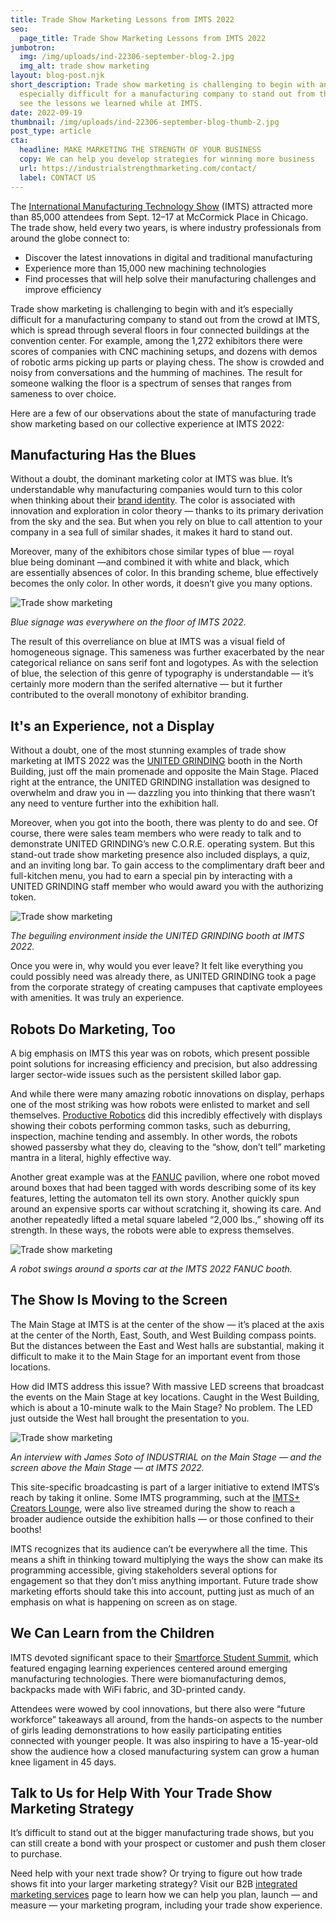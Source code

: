 ```yaml
---
title: Trade Show Marketing Lessons from IMTS 2022
seo:
  page_title: Trade Show Marketing Lessons from IMTS 2022
jumbotron:
  img: /img/uploads/ind-22306-september-blog-2.jpg
  img_alt: trade show marketing
layout: blog-post.njk
short_description: Trade show marketing is challenging to begin with and it’s
  especially difficult for a manufacturing company to stand out from the crowd,
  see the lessons we learned while at IMTS.
date: 2022-09-19
thumbnail: /img/uploads/ind-22306-september-blog-thumb-2.jpg
post_type: article
cta:
  headline: MAKE MARKETING THE STRENGTH OF YOUR BUSINESS
  copy: We can help you develop strategies for winning more business
  url: https://industrialstrengthmarketing.com/contact/
  label: CONTACT US
---
```

The [International Manufacturing Technology Show](https://www.imts.com/index.cfm/?utm_campaign=imts&utm_medium=email&_hsmi=223687190&_hsenc=p2ANqtz-9FYuliEN6kn_zPIip-ara-BfxoPJhY35ygedGi1h2ZKOZhdcb2WvWpGGFTKaQvuj2x425R_Y3FV1xpwvuV_nQ8EGguvQ&utm_content=creators-lounge-announcement&utm_source=hubspot) (IMTS) attracted more than 85,000 attendees from Sept. 12–17 at McCormick Place in Chicago. The trade show, held every two years, is where industry professionals from around the globe connect to:

* Discover the latest innovations in digital and traditional manufacturing
* Experience more than 15,000 new machining technologies
* Find processes that will help solve their manufacturing challenges and improve efficiency

Trade show marketing is challenging to begin with and it’s especially difficult for a manufacturing company to stand out from the crowd at IMTS, which is spread through several floors in four connected buildings at the convention center. For example, among the 1,272 exhibitors there were scores of companies with CNC machining setups, and dozens with demos of robotic arms picking up parts or playing chess. The show is crowded and noisy from conversations and the humming of machines. The result for someone walking the floor is a spectrum of senses that ranges from sameness to over choice.

Here are a few of our observations about the state of manufacturing trade show marketing based on our collective experience at IMTS 2022:

## Manufacturing Has the Blues 

Without a doubt, the dominant marketing color at IMTS was blue. It’s understandable why manufacturing companies would turn to this color when thinking about their [brand identity](https://industrialstrengthmarketing.com/services/brand-strategy/). The color is associated with innovation and exploration in color theory — thanks to its primary derivation from the sky and the sea. But when you rely on blue to call attention to your company in a sea full of similar shades, it makes it hard to stand out.

Moreover, many of the exhibitors chose similar types of blue — royal blue being dominant —and combined it with white and black, which are essentially absences of color. In this branding scheme, blue effectively becomes the only color. In other words, it doesn’t give you many options.

![Trade show marketing](/img/uploads/imts-2022-blue-signage.jpg "Blue signage was everywhere on the floor of IMTS 2022.")

*Blue signage was everywhere on the floor of IMTS 2022.*

The result of this overreliance on blue at IMTS was a visual field of homogeneous signage. This sameness was further exacerbated by the near categorical reliance on sans serif font and logotypes. As with the selection of blue, the selection of this genre of typography is understandable — it’s certainly more modern than the serifed alternative — but it further contributed to the overall monotony of exhibitor branding.

## It's an Experience, not a Display

Without a doubt, one of the most stunning examples of trade show marketing at IMTS 2022 was the [UNITED GRINDING](https://www.grinding.com/en/) booth in the North Building, just off the main promenade and opposite the Main Stage. Placed right at the entrance, the UNITED GRINDING installation was designed to overwhelm and draw you in — dazzling you into thinking that there wasn’t any need to venture further into the exhibition hall.

Moreover, when you got into the booth, there was plenty to do and see. Of course, there were sales team members who were ready to talk and to demonstrate UNITED GRINDING’s new C.O.R.E. operating system. But this stand-out trade show marketing presence also included displays, a quiz, and an inviting long bar. To gain access to the complimentary draft beer and full-kitchen menu, you had to earn a special pin by interacting with a UNITED GRINDING staff member who would award you with the authorizing token.

![Trade show marketing](/img/uploads/imts-2022-united-grinding-booth.jpg "The beguiling environment inside the UNITED GRINDING booth at IMTS 2022.")

*The beguiling environment inside the UNITED GRINDING booth at IMTS 2022.*

Once you were in, why would you ever leave? It felt like everything you could possibly need was already there, as UNITED GRINDING took a page from the corporate strategy of creating campuses that captivate employees with amenities. It was truly an experience.

## Robots Do Marketing, Too

A big emphasis on IMTS this year was on robots, which present possible point solutions for increasing efficiency and precision, but also addressing larger sector-wide issues such as the persistent skilled labor gap.

And while there were many amazing robotic innovations on display, perhaps one of the most striking was how robots were enlisted to market and sell themselves. [Productive Robotics](https://www.productiverobotics.com/) did this incredibly effectively with displays showing their cobots performing common tasks, such as deburring, inspection, machine tending and assembly. In other words, the robots showed passersby what they do, cleaving to the “show, don’t tell” marketing mantra in a literal, highly effective way.

Another great example was at the [FANUC](https://fanuc.com/) pavilion, where one robot moved around boxes that had been tagged with words describing some of its key features, letting the automaton tell its own story. Another quickly spun around an expensive sports car without scratching it, showing its care. And another repeatedly lifted a metal square labeled “2,000 lbs.,” showing off its strength. In these ways, the robots were able to express themselves.

![Trade show marketing](/img/uploads/imts-2022-fanuc-robot.jpg "A robot swings around a sports car at the IMTS 2022 FANUC booth.")

*A robot swings around a sports car at the IMTS 2022 FANUC booth.*

## The Show Is Moving to the Screen

The Main Stage at IMTS is at the center of the show — it’s placed at the axis at the center of the North, East, South, and West Building compass points. But the distances between the East and West halls are substantial, making it difficult to make it to the Main Stage for an important event from those locations.

How did IMTS address this issue? With massive LED screens that broadcast the events on the Main Stage at key locations. Caught in the West Building, which is about a 10-minute walk to the Main Stage? No problem. The LED just outside the West hall brought the presentation to you.

![Trade show marketing](/img/uploads/imts-2022-main-stages.jpg "An interview with James Soto of INDUSTRIAL on the Main Stage — and the screen above the Main Stage — at IMTS 2022.")

*An interview with James Soto of INDUSTRIAL on the Main Stage — and the screen above the Main Stage — at IMTS 2022.*

This site-specific broadcasting is part of a larger initiative to extend IMTS’s reach by taking it online. Some IMTS programming, such at the [IMTS+ Creators Lounge](https://www.imts.com/show/creatorslounge.cfm), were also live streamed during the show to reach a broader audience outside the exhibition halls — or those confined to their booths!

IMTS recognizes that its audience can’t be everywhere all the time. This means a shift in thinking toward multiplying the ways the show can make its programming accessible, giving stakeholders several options for engagement so that they don’t miss anything important. Future trade show marketing efforts should take this into account, putting just as much of an emphasis on what is happening on screen as on stage.

## We Can Learn from the Children

IMTS devoted significant space to their [Smartforce Student Summit](https://www.imts.com/smartforce/), which featured engaging learning experiences centered around emerging manufacturing technologies. There were biomanufacturing demos, backpacks made with WiFi fabric, and 3D-printed candy.

Attendees were wowed by cool innovations, but there also were “future workforce” takeaways all around, from the hands-on aspects to the number of girls leading demonstrations to how easily participating entities connected with younger people. It was also inspiring to have a 15-year-old show the audience how a closed manufacturing system can grow a human knee ligament in 45 days.

## Talk to Us for Help With Your Trade Show Marketing Strategy

It’s difficult to stand out at the bigger manufacturing trade shows, but you can still create a bond with your prospect or customer and push them closer to purchase.

Need help with your next trade show? Or trying to figure out how trade shows fit into your larger marketing strategy? Visit our B2B [integrated marketing services](https://industrialstrengthmarketing.com/services/integrated-marketing/) page to learn how we can help you plan, launch — and measure — your marketing program, including your trade show experience.